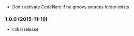 * Don't activate CodeNarc if no groovy sources folder exists

### 1.0.0 (2015-11-19)

* Initial release